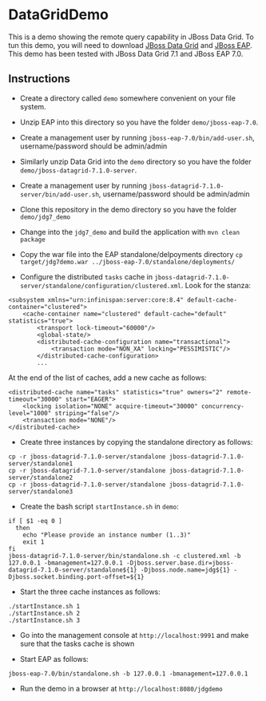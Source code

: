 # DataGridDemo

This is a demo showing the remote query capability in JBoss Data Grid. To tun this demo, you will need to download
[JBoss Data Grid](https://access.redhat.com/jbossnetwork/restricted/listSoftware.html?product=data.grid&downloadType=distributions) and [JBoss EAP](https://access.redhat.com/jbossnetwork/restricted/listSoftware.html?product=appplatform&downloadType=distributions). This demo has been tested with JBoss Data Grid 7.1 and JBoss EAP 7.0.

## Instructions

* Create a directory called ```demo``` somewhere convenient on your file system.

* Unzip EAP into this directory so you have the folder ```demo/jboss-eap-7.0```.

* Create a management user by running ```jboss-eap-7.0/bin/add-user.sh```, username/password should be admin/admin

* Similarly unzip Data Grid into the ```demo``` directory so you have the folder ```demo/jboss-datagrid-7.1.0-server```.

* Create a management user by running ```jboss-datagrid-7.1.0-server/bin/add-user.sh```, username/password should be admin/admin

* Clone this repository in the demo directory so you have the folder ```demo/jdg7_demo```

* Change into the ```jdg7_demo``` and build the application with ```mvn clean package```

* Copy the war file into the EAP standalone/delpoyments directory ```cp target/jdg7demo.war ../jboss-eap-7.0/standalone/deployments/```

* Configure the distributed ```tasks``` cache in ```jboss-datagrid-7.1.0-server/standalone/configuration/clustered.xml```. Look for the stanza:

```
<subsystem xmlns="urn:infinispan:server:core:8.4" default-cache-container="clustered">
    <cache-container name="clustered" default-cache="default" statistics="true">
        <transport lock-timeout="60000"/>
        <global-state/>
        <distributed-cache-configuration name="transactional">
            <transaction mode="NON_XA" locking="PESSIMISTIC"/>
        </distributed-cache-configuration>
        ...
```

At the end of the list of caches, add a new cache as follows:

```
<distributed-cache name="tasks" statistics="true" owners="2" remote-timeout="30000" start="EAGER">
    <locking isolation="NONE" acquire-timeout="30000" concurrency-level="1000" striping="false"/>
    <transaction mode="NONE"/>
</distributed-cache>
```

* Create three instances by copying the standalone directory as follows:

```
cp -r jboss-datagrid-7.1.0-server/standalone jboss-datagrid-7.1.0-server/standalone1
cp -r jboss-datagrid-7.1.0-server/standalone jboss-datagrid-7.1.0-server/standalone2
cp -r jboss-datagrid-7.1.0-server/standalone jboss-datagrid-7.1.0-server/standalone3
```

* Create the bash script ```startInstance.sh``` in ```demo```:

```
if [ $1 -eq 0 ]
  then
    echo "Please provide an instance number (1..3)"
    exit 1
fi
jboss-datagrid-7.1.0-server/bin/standalone.sh -c clustered.xml -b 127.0.0.1 -bmanagement=127.0.0.1 -Djboss.server.base.dir=jboss-datagrid-7.1.0-server/standalone${1} -Djboss.node.name=jdg${1} -Djboss.socket.binding.port-offset=${1}
```

* Start the three cache instances as follows:


```
./startInstance.sh 1
./startInstance.sh 2
./startInstance.sh 3
```

* Go into the management console at ```http://localhost:9991``` and make sure that the tasks cache is shown

* Start EAP as follows:

```
jboss-eap-7.0/bin/standalone.sh -b 127.0.0.1 -bmanagement=127.0.0.1
```

* Run the demo in a browser at ```http://localhost:8080/jdgdemo```